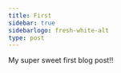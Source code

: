 ```yaml
---
title: First
sidebar: true
sidebarlogo: fresh-white-alt
type: post
---
```


My super sweet first blog post!!
